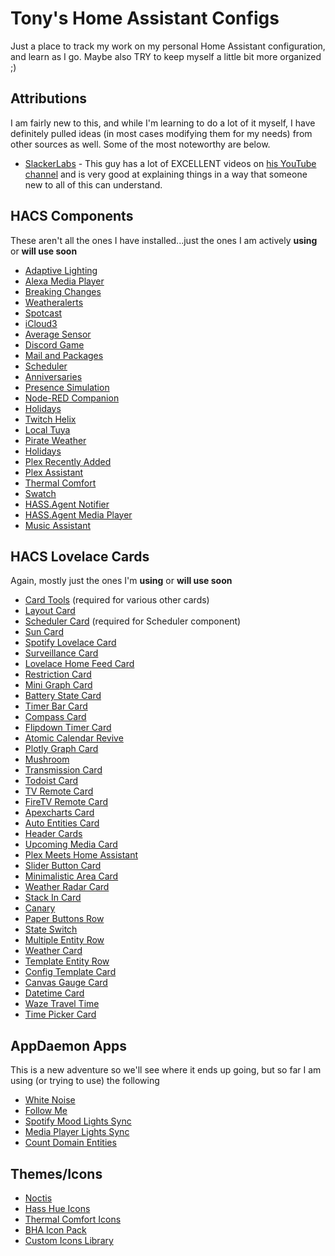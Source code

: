 # Tony's Home Assistant Configs

Just a place to track my work on my personal Home Assistant configuration, and learn as I go. Maybe also TRY to keep myself a little bit more organized ;)

## Attributions

I am fairly new to this, and while I'm learning to do a lot of it myself, I have definitely pulled ideas (in most cases modifying them for my needs) from other sources as well. Some of the most noteworthy are below.

- [SlackerLabs](https://github.com/thejeffreystone/home-assistant-configuration) - This guy has a lot of EXCELLENT videos on [his YouTube channel](https://www.youtube.com/c/SlackerLabs) and is very good at explaining things in a way that someone new to all of this can understand.

## HACS Components

These aren't all the ones I have installed...just the ones I am actively **using** or **will use soon**

- [Adaptive Lighting](https://github.com/basnijholt/adaptive-lighting)
- [Alexa Media Player](https://github.com/custom-components/alexa_media_player)
- [Breaking Changes](https://github.com/custom-components/breaking_changes)
- [Weatheralerts](https://github.com/custom-components/weatheralerts)
- [Spotcast](https://github.com/fondberg/spotcast)
- [iCloud3](https://github.com/gcobb321/icloud3)
- [Average Sensor](https://github.com/Limych/ha-average)
- [Discord Game](https://github.com/LordBoos/discord_game)
- [Mail and Packages](https://github.com/moralmunky/Home-Assistant-Mail-And-Packages)
- [Scheduler](https://github.com/nielsfaber/scheduler-component)
- [Anniversaries](https://github.com/pinkywafer/Anniversaries)
- [Presence Simulation](https://github.com/slashback100/presence_simulation)
- [Node-RED Companion](https://github.com/zachowj/hass-node-red)
- [Holidays](https://github.com/bruxy70/Holidays)
- [Twitch Helix](https://github.com/Radioh/ha_twitch_helix)
- [Local Tuya](https://github.com/rospogrigio/localtuya)
- [Pirate Weather](https://github.com/alexander0042/pirate-weather-ha)
- [Holidays](https://github.com/bruxy70/Holidays)
- [Plex Recently Added](https://github.com/tm24fan8/sensor.plex_recently_added)
- [Plex Assistant](https://github.com/tm24fan8/plex_assistant)
- [Thermal Comfort](https://github.com/dolezsa/thermal_comfort)
- [Swatch](https://github.com/NickM-27/swatch-hass-integration)
- [HASS.Agent Notifier](https://github.com/LAB02-Research/HASS.Agent-Notifier)
- [HASS.Agent Media Player](https://github.com/LAB02-Research/HASS.Agent-MediaPlayer)
- [Music Assistant](https://github.com/music-assistant/hass-music-assistant)

## HACS Lovelace Cards

Again, mostly just the ones I'm **using** or **will use soon**

- [Card Tools](https://github.com/thomasloven/lovelace-card-tools) (required for various other cards)
- [Layout Card](https://github.com/thomasloven/lovelace-layout-card)
- [Scheduler Card](https://github.com/nielsfaber/scheduler-card) (required for Scheduler component)
- [Sun Card](https://github.com/AitorDB/home-assistant-sun-card)
- [Spotify Lovelace Card](https://github.com/custom-cards/spotify-card)
- [Surveillance Card](https://github.com/custom-cards/surveillance-card)
- [Lovelace Home Feed Card](https://github.com/gadgetchnnel/lovelace-home-feed-card)
- [Restriction Card](https://github.com/iantrich/restriction-card)
- [Mini Graph Card](https://github.com/kalkih/mini-graph-card)
- [Battery State Card](https://github.com/maxwroc/battery-state-card)
- [Timer Bar Card](https://github.com/rianadon/timer-bar-card)
- [Compass Card](https://github.com/tomvanswam/compass-card)
- [Flipdown Timer Card](https://github.com/pmongloid/flipdown-timer-card)
- [Atomic Calendar Revive](https://github.com/totaldebug/atomic-calendar-revive)
- [Plotly Graph Card](https://github.com/dbuezas/lovelace-plotly-graph-card)
- [Mushroom](https://github.com/piitaya/lovelace-mushroom)
- [Transmission Card](https://github.com/amaximus/transmission-card)
- [Todoist Card](https://github.com/grinstantin/todoist-card)
- [TV Remote Card](https://github.com/marrobHD/tv-card)
- [FireTV Remote Card](https://github.com/marrobHD/firetv-card)
- [Apexcharts Card](https://github.com/RomRider/apexcharts-card)
- [Auto Entities Card](https://github.com/thomasloven/lovelace-auto-entities)
- [Header Cards](https://github.com/gadgetchnnel/lovelace-header-cards)
- [Upcoming Media Card](https://github.com/tm24fan8/upcoming-media-card)
- [Plex Meets Home Assistant](https://github.com/JurajNyiri/PlexMeetsHomeAssistant)
- [Slider Button Card](https://github.com/mattieha/slider-button-card)
- [Minimalistic Area Card](https://github.com/junalmeida/homeassistant-minimalistic-area-card)
- [Weather Radar Card](https://github.com/Makin-Things/weather-radar-card)
- [Stack In Card](https://github.com/custom-cards/stack-in-card)
- [Canary](https://github.com/jcwillox/lovelace-canary)
- [Paper Buttons Row](https://github.com/jcwillox/lovelace-paper-buttons-row)
- [State Switch](https://github.com/thomasloven/lovelace-state-switch)
- [Multiple Entity Row](https://github.com/benct/lovelace-multiple-entity-row)
- [Weather Card](https://github.com/benct/lovelace-multiple-entity-row)
- [Template Entity Row](https://github.com/thomasloven/lovelace-template-entity-row)
- [Config Template Card](https://github.com/iantrich/config-template-card)
- [Canvas Gauge Card](https://github.com/custom-cards/canvas-gauge-card)
- [Datetime Card](https://github.com/a-p-z/datetime-card)
- [Waze Travel Time](https://github.com/r-renato/ha-card-waze-travel-time)
- [Time Picker Card](https://github.com/GeorgeSG/lovelace-time-picker-card)

## AppDaemon Apps

This is a new adventure so we'll see where it ends up going, but so far I am using (or trying to use) the following

- [White Noise](https://github.com/apop880/White-Noise)
- [Follow Me](https://github.com/aneisch/follow_me_appdaemon)
- [Spotify Mood Lights Sync](https://github.com/NiklasReiche/ad-spotify-mood-lights-sync)
- [Media Player Lights Sync](https://github.com/ericmatte/ad-media-lights-sync)
- [Count Domain Entities](https://github.com/Petro31/ad_count_entities)

## Themes/Icons

- [Noctis](https://github.com/aFFekopp/noctis)
- [Hass Hue Icons](https://github.com/arallsopp/hass-hue-icons)
- [Thermal Comfort Icons](https://github.com/rautesamtr/thermal_comfort_icons)
- [BHA Icon Pack](https://github.com/hulkhaugen/hass-bha-icons)
- [Custom Icons Library](https://github.com/Mariusthvdb/custom-icons)
